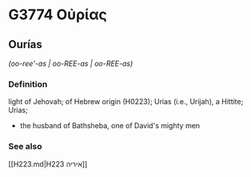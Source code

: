 # G3774 Οὐρίας

## Ourías

_(oo-ree'-as | oo-REE-as | oo-REE-as)_

### Definition

light of Jehovah; of Hebrew origin (H0223); Urias (i.e., Urijah), a Hittite; Urias; 

- the husband of Bathsheba, one of David's mighty men

### See also

[[H223.md|H223 איריה]]

